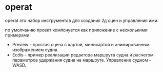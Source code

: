 # operat

operat это набор инструментов для создания 2д сцен и управления ими.

по умолчанию проект компонуется как приложение с несколькими примерами:
* Preview - простая сцена с картой, миникартой и анимированным изображением судна.
* Ecdis - пример реализации редактора маршрута судна и расчетом параметров удержания судна на маршруте. Управление судном - WASD.
